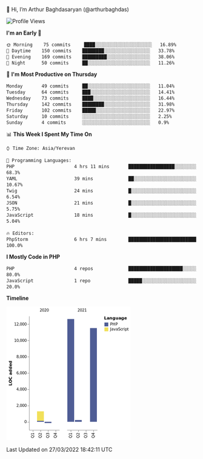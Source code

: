 👋 Hi, I’m Arthur Baghdasaryan (@arthurbaghdas)


<!--START_SECTION:waka-->
![Profile Views](http://img.shields.io/badge/Profile%20Views-0-blue)

**I'm an Early 🐤** 

```text
🌞 Morning    75 commits     ████░░░░░░░░░░░░░░░░░░░░░   16.89% 
🌆 Daytime    150 commits    ████████░░░░░░░░░░░░░░░░░   33.78% 
🌃 Evening    169 commits    █████████░░░░░░░░░░░░░░░░   38.06% 
🌙 Night      50 commits     ██░░░░░░░░░░░░░░░░░░░░░░░   11.26%

```
📅 **I'm Most Productive on Thursday** 

```text
Monday       49 commits     ██░░░░░░░░░░░░░░░░░░░░░░░   11.04% 
Tuesday      64 commits     ███░░░░░░░░░░░░░░░░░░░░░░   14.41% 
Wednesday    73 commits     ████░░░░░░░░░░░░░░░░░░░░░   16.44% 
Thursday     142 commits    ████████░░░░░░░░░░░░░░░░░   31.98% 
Friday       102 commits    █████░░░░░░░░░░░░░░░░░░░░   22.97% 
Saturday     10 commits     ░░░░░░░░░░░░░░░░░░░░░░░░░   2.25% 
Sunday       4 commits      ░░░░░░░░░░░░░░░░░░░░░░░░░   0.9%

```


📊 **This Week I Spent My Time On** 

```text
⌚︎ Time Zone: Asia/Yerevan

💬 Programming Languages: 
PHP                      4 hrs 11 mins       █████████████████░░░░░░░░   68.3% 
YAML                     39 mins             ██░░░░░░░░░░░░░░░░░░░░░░░   10.67% 
Twig                     24 mins             █░░░░░░░░░░░░░░░░░░░░░░░░   6.54% 
JSON                     21 mins             █░░░░░░░░░░░░░░░░░░░░░░░░   5.75% 
JavaScript               18 mins             █░░░░░░░░░░░░░░░░░░░░░░░░   5.04%

🔥 Editors: 
PhpStorm                 6 hrs 7 mins        █████████████████████████   100.0%

```

**I Mostly Code in PHP** 

```text
PHP                      4 repos             ████████████████████░░░░░   80.0% 
JavaScript               1 repo              █████░░░░░░░░░░░░░░░░░░░░   20.0%

```


**Timeline**

![Chart not found](https://raw.githubusercontent.com/arthurbaghdas/arthurbaghdas/main/charts/bar_graph.png) 


 Last Updated on 27/03/2022 18:42:11 UTC
<!--END_SECTION:waka-->
